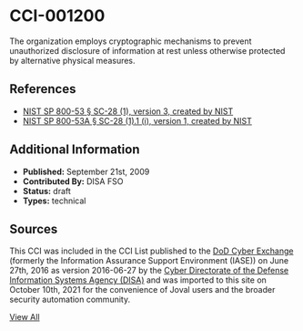 # CCI-001200

The organization employs cryptographic mechanisms to prevent unauthorized disclosure of information at rest unless otherwise protected by alternative physical measures.

## References ##

* [NIST SP 800-53 § SC-28 (1), version 3, created by NIST](http://csrc.nist.gov/publications/PubsSPs.html)
* [NIST SP 800-53A § SC-28 (1).1 (i), version 1, created by NIST](http://csrc.nist.gov/publications/PubsSPs.html)


## Additional Information ##

* **Published:** September 21st, 2009
* **Contributed By:** DISA FSO
* **Status:** draft
* **Types:** technical

## Sources ##

This CCI was included in the CCI List published to the [DoD Cyber Exchange](https://public.cyber.mil/stigs/cci/)
(formerly the Information Assurance Support Environment (IASE)) on June 27th, 2016 as version
2016-06-27 by the [Cyber Directorate of the Defense Information Systems Agency (DISA)](https://public.cyber.mil/about-cyber/)
and was imported to this site on October 10th, 2021 for the convenience of Joval users and the broader
security automation community.

[View All](../README.md)
